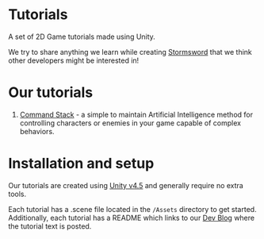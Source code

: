 Tutorials
=========

A set of 2D Game tutorials made using Unity.

We try to share anything we learn while creating [Stormsword](http://github.com/stormsword/stormsword) that we think other developers might be interested in!

# Our tutorials

1. [Command Stack](command-stack) - a simple to maintain Artificial Intelligence method for controlling characters or enemies in your game capable of complex behaviors.

# Installation and setup

Our tutorials are created using [Unity v4.5](http://unity3d.com/unity/download) and generally require no extra tools. 

Each tutorial has a .scene file located in the `/Assets` directory to get started. Additionally, each tutorial has a README which links to our [Dev Blog](http://stormsword.net/category/dev-blog/) where the tutorial text is posted.